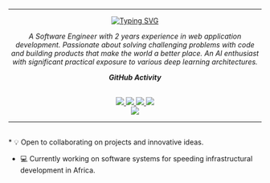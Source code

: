 <hr>
<!-- <h1 align="center">Hi,  I'm  Edward Lampoh</h1>
<h3 align="center">Software Engineering | Bioinformatics | Deep Learning</h3>
<p align="center">
<a href="https://twitter.com/edie_I_AM/" target="blank"><img align="center" src="http://farm6.static.flickr.com/5136/5421259125_ea06d67675_o.png" alt="edward lampoh" height="30" width="40" /></a>
 <a href = "mailto: dredielam@gmail.com"><img align="center" src="https://seeklogo.com/images/G/gmail-new-2020-logo-32DBE11BB4-seeklogo.com.png" height="30" width="40" /></a> -->
<p align="center">
<a href="https://github.com/edielam">
    <img src="https://readme-typing-svg.demolab.com?font=Georgia&size=18&duration=2500&pause=100&multiline=true&width=500&height=80&lines=Edward+Lampoh;Software+Engineer+%7C+Mphil+Candidate+%7C+Bioinformatics;Startup+Founder" alt="Typing SVG" />
</a>
</p>
<p align="center">
  <em>
    A Software Engineer with 2 years experience in web application development. Passionate about solving challenging problems with code and building products that make the world a better place. An AI enthusiast with significant practical exposure to various deep learning architectures.
  </em> 
</p>

<p align="center"><i><b>GitHub Activity</b></i></p>
 
<p align="center">
<!-- <a href="https://github.com/edielam">
    <img src="https://readme-typing-svg.demolab.com?font=Georgia&size=18&duration=2000&pause=100&multiline=true&width=500&height=80&lines=Edward+Lampoh;Software+Engineer+%7C+Mphil+Student+%7C+Bioinformatics;AI" alt="Typing SVG" />
</a> -->
<br/>

<a href="https://elam.netlify.app">
    <img src="https://img.shields.io/badge/Website-elam.netlify-red?style=flat-square">
</a>  
<a href="https://elam.netlify.app/assets/resume.pdf">
    <img src="https://img.shields.io/badge/PDF-CV-red?style=flat-square&logo=adobe">
</a>  
<a href="https://www.linkedin.com/in/edward-lampoh-a91338b0">
    <img src="https://img.shields.io/badge/-Linkedin-blue?style=flat-square&logo=linkedin">
</a>
<a href="mailto:dredielam@gmail.com">
    <img src="https://img.shields.io/badge/-Email-red?style=flat-square&logo=gmail&logoColor=white">
</a>


<br/> 


<a href="https://github.com/edielam">
    <img src="https://github-stats-alpha.vercel.app/api?username=edielam&cc=22272e&tc=37BCF6&ic=fff&bc=0000">
</a>
<hr>
<br/> 
* 💡 Open to collaborating on projects and innovative ideas.

* 💻 Currently working on software systems for speeding infrastructural development in Africa. 

</p>


